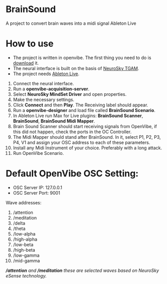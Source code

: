 # BrainSound
A project to convert brain waves into a midi signal Ableton Live

# How to use
- The project is written in openvibe. The first thing you need to do is [download](http://openvibe.inria.fr/downloads/) it.
- The neural interface is built on the basis of [NeuroSky TGAM](https://store.neurosky.com/products/eeg-tgam).
- The project needs [Ableton Live](https://ableton.com/).

1. Connect the neural interface.
2. Run a **openvibe-acquisition-server**.
3. Select **NeuroSky MindSet Driver** and open properties.
4. Make the necessary settings.
5. Click **Connect** and then **Play**. The Receiving label should appear.
6. Run a **openvibe-designer** and load file called **BrainSound Scenario**.
7. In Ableton Live run Max for Live plugins: **BrainSound Scanner**, **BrainSound**, **BrainSound Midi Mapper**.
8. Brain Sound Scanner should start receiving signals from OpenVibe, if this did not happen, check the ports in the OC Controller.
9. The Midi Mapper should stand after BrainSound. In it, select P1, P2, P3, P4, V1 and assign your OSC address to each of these parameters.
10. Install any Midi Instrument of your choice. Preferably with a long attack.
11. Run OpenVibe Scenario.

# Default OpenVibe OSC Setting:
 - OSC Server IP: 127.0.0.1
 - OSC Server Port: 9001
 
 Wave addresses:
 1. /attention
 2. /meditation
 3. /delta
 4. /theta
 5. /low-alpha
 6. /high-alpha
 7. /low-beta
 8. /high-beta
 9. /low-gamma
 10. /mid-gamma

***/attention** and **/meditation** these are selected waves based on NeuroSky eSense technology.*
